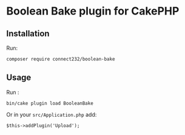 # Boolean Bake plugin for CakePHP

## Installation
Run:
```
composer require connect232/boolean-bake
```
## Usage
Run :
```
bin/cake plugin load BooleanBake
```
Or in your `src/Application.php` add:
```
$this->addPlugin('Upload');
```
